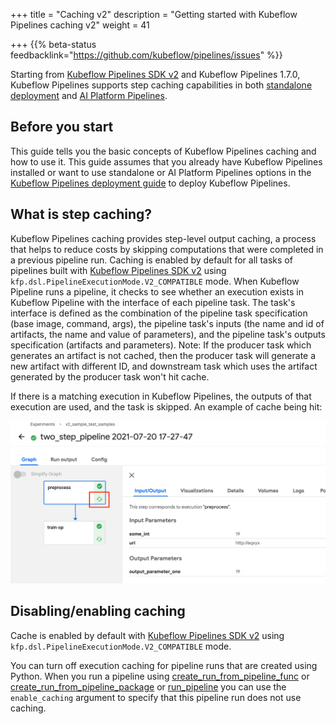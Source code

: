 +++
title = "Caching v2"
description = "Getting started with Kubeflow Pipelines caching v2"
weight = 41

+++
{{% beta-status
feedbacklink="https://github.com/kubeflow/pipelines/issues" %}}

Starting from [Kubeflow Pipelines SDK v2](https://www.kubeflow.org/docs/components/pipelines/sdk-v2/) and Kubeflow Pipelines 1.7.0, Kubeflow Pipelines supports step caching capabilities in both [standalone deployment](https://www.kubeflow.org/docs/components/pipelines/installation/standalone-deployment/) and [AI Platform Pipelines](https://cloud.google.com/ai-platform/pipelines/docs).

## Before you start
This guide tells you the basic concepts of Kubeflow Pipelines caching and how to use it. 
This guide assumes that you already have Kubeflow Pipelines installed or want to use standalone or AI Platform Pipelines options in the [Kubeflow Pipelines deployment
guide](/docs/components/pipelines/installation/) to deploy Kubeflow Pipelines.

## What is step caching?

Kubeflow Pipelines caching provides step-level output caching, a process that helps to reduce costs by skipping computations that were completed in a previous pipeline run.
Caching is enabled by default for all tasks of pipelines built with [Kubeflow Pipelines SDK v2](https://www.kubeflow.org/docs/components/pipelines/sdk-v2/) using `kfp.dsl.PipelineExecutionMode.V2_COMPATIBLE` mode.
When Kubeflow Pipeline runs a pipeline, it checks to see whether 
an execution exists in Kubeflow Pipeline with the interface of each pipeline task.
The task's interface is defined as the combination of the pipeline task specification (base image, command, args), the pipeline task's inputs (the name and id of artifacts, the name and value of parameters),
and the pipeline task's outputs specification (artifacts and parameters).
Note: If the producer task which generates an artifact is not cached, then the producer task will generate a new artifact with different ID, and downstream task which uses the artifact generated by the producer task won't hit cache.

If there is a matching execution in Kubeflow Pipelines, the outputs of that execution are used, and the task is skipped. An example of cache being hit:

<img src="/docs/images/pipelines/v1/v2-compatible/cacheicon.png" 
  alt="Cache is hit on KFPv2 pipelines"
  class="mt-3 mb-3 border border-info rounded">


## Disabling/enabling caching

Cache is enabled by default with [Kubeflow Pipelines SDK v2](https://www.kubeflow.org/docs/components/pipelines/sdk-v2/) using `kfp.dsl.PipelineExecutionMode.V2_COMPATIBLE` mode.

You can turn off execution caching for pipeline runs that are created using Python. When you run a pipeline using [create_run_from_pipeline_func](https://kubeflow-pipelines.readthedocs.io/en/latest/source/kfp.client.html#kfp.Client.create_run_from_pipeline_func) or [create_run_from_pipeline_package](https://kubeflow-pipelines.readthedocs.io/en/latest/source/kfp.client.html#kfp.Client.create_run_from_pipeline_package) or [run_pipeline](https://kubeflow-pipelines.readthedocs.io/en/latest/source/kfp.client.html#kfp.Client.run_pipeline,) you can use the `enable_caching` argument to specify that this pipeline run does not use caching.
